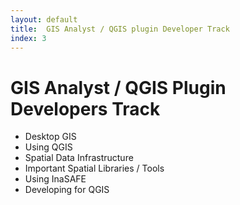 ```yaml
---
layout: default
title:  GIS Analyst / QGIS plugin Developer Track
index: 3
---
```


GIS Analyst / QGIS Plugin Developers Track
==========================================

* Desktop GIS
* Using QGIS
* Spatial Data Infrastructure
* Important Spatial Libraries / Tools
* Using InaSAFE
* Developing for QGIS
